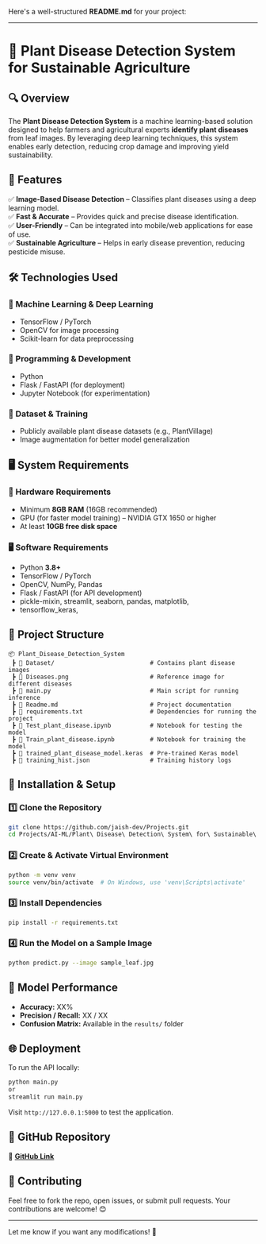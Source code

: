Here's a well-structured **README.md** for your project:  

---

# **🌿 Plant Disease Detection System for Sustainable Agriculture**  

## **🔍 Overview**  
The **Plant Disease Detection System** is a machine learning-based solution designed to help farmers and agricultural experts **identify plant diseases** from leaf images. By leveraging deep learning techniques, this system enables early detection, reducing crop damage and improving yield sustainability.  

## **🚀 Features**  
✅ **Image-Based Disease Detection** – Classifies plant diseases using a deep learning model.  
✅ **Fast & Accurate** – Provides quick and precise disease identification.  
✅ **User-Friendly** – Can be integrated into mobile/web applications for ease of use.  
✅ **Sustainable Agriculture** – Helps in early disease prevention, reducing pesticide misuse.  

## **🛠️ Technologies Used**  
### **📌 Machine Learning & Deep Learning**  
- TensorFlow / PyTorch  
- OpenCV for image processing  
- Scikit-learn for data preprocessing  

### **📌 Programming & Development**  
- Python  
- Flask / FastAPI (for deployment)  
- Jupyter Notebook (for experimentation)  

### **📌 Dataset & Training**  
- Publicly available plant disease datasets (e.g., PlantVillage)  
- Image augmentation for better model generalization  

## **🖥️ System Requirements**  
### **🔧 Hardware Requirements**  
- Minimum **8GB RAM** (16GB recommended)  
- GPU (for faster model training) – NVIDIA GTX 1650 or higher  
- At least **10GB free disk space**  

### **🖥️ Software Requirements**  
- Python **3.8+**  
- TensorFlow / PyTorch  
- OpenCV, NumPy, Pandas  
- Flask / FastAPI (for API development) 
- pickle-mixin, streamlit, seaborn, pandas, matplotlib, 
- tensorflow_keras, 


## **📂 Project Structure**  
```
📦 Plant_Disease_Detection_System
 ┣ 📂 Dataset/                           # Contains plant disease images
 ┣ 📜 Diseases.png                       # Reference image for different diseases
 ┣ 📜 main.py                            # Main script for running inference
 ┣ 📜 Readme.md                          # Project documentation
 ┣ 📜 requirements.txt                   # Dependencies for running the project
 ┣ 📜 Test_plant_disease.ipynb           # Notebook for testing the model
 ┣ 📜 Train_plant_disease.ipynb          # Notebook for training the model
 ┣ 📜 trained_plant_disease_model.keras  # Pre-trained Keras model
 ┣ 📜 training_hist.json                 # Training history logs
```

## **📌 Installation & Setup**  
### **1️⃣ Clone the Repository**  
```bash
git clone https://github.com/jaish-dev/Projects.git
cd Projects/AI-ML/Plant\ Disease\ Detection\ System\ for\ Sustainable\ Agriculture
```

### **2️⃣ Create & Activate Virtual Environment**  
```bash
python -m venv venv
source venv/bin/activate  # On Windows, use 'venv\Scripts\activate'
```

### **3️⃣ Install Dependencies**  
```bash
pip install -r requirements.txt
```

### **4️⃣ Run the Model on a Sample Image**  
```bash
python predict.py --image sample_leaf.jpg
```

## **🧪 Model Performance**  
- **Accuracy:** XX%  
- **Precision / Recall:** XX / XX  
- **Confusion Matrix:** Available in the `results/` folder  

## **🌐 Deployment**  
To run the API locally:  
```bash
python main.py
or
streamlit run main.py
```
Visit `http://127.0.0.1:5000` to test the application.  

## **📌 GitHub Repository**  
🔗 **[GitHub Link](https://github.com/jaish-dev/Projects/tree/cdadea168d35a29ee6a8dc5b928c7944a9a094e3/AI-ML/Plant%20Disease%20Detection%20System%20for%20Sustainable%20Agriculture)**  

## **🤝 Contributing**  
Feel free to fork the repo, open issues, or submit pull requests. Your contributions are welcome! 😊  

---

Let me know if you want any modifications! 🚀

